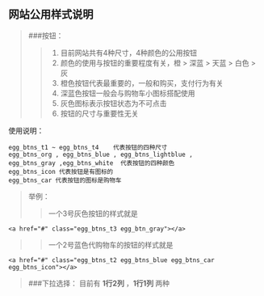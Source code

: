 ## 网站公用样式说明
> ###按钮：
>> 1. 目前网站共有4种尺寸，4种颜色的公用按钮
>> 2. 颜色的使用与按钮的重要程度有关，橙 > 深蓝 > 天蓝 >
  白色 > 灰
>> 3. 橙色按钮代表最重要的，一般和购买，支付行为有关
>> 4. 深蓝色按钮一般会与购物车小图标搭配使用
>> 5. 灰色图标表示按钮状态为不可点击
>> 6. 按钮的尺寸与重要性无关

使用说明：
> 
	egg_btns_t1 ~ egg_btns_t4    代表按钮的四种尺寸 
    egg_btns_org , egg_btns_blue , egg_btns_lightblue , 
    egg_btns_gray ,egg_btns_white  代表按钮的四种颜色 
    egg_btns_icon 代表按钮是有图标的
    egg_btns_car 代表按钮的图标是购物车
    
>举例：
>>一个3号灰色按钮的样式就是 
>    
    <a href="#" class="egg_btns_t3 egg_btn_gray"></a>
>>一个2号蓝色代购物车的按钮的样式就是 
>    
    <a href="#" class="egg_btns_t2 egg_btns_blue egg_btns_car egg_btns_icon"></a> 
	


> ###下拉选择：
> 目前有 __1行2列__ ，__1行1列__ 两种
